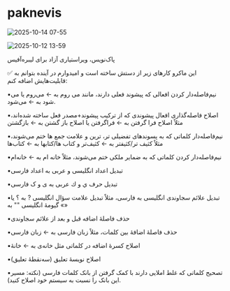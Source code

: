# paknevis
![2025-10-14 07-55](https://github.com/user-attachments/assets/9f89079c-d4ad-42cc-a147-0b119d60eccc)

![2025-10-12 13-59](https://github.com/user-attachments/assets/658f3423-f0c3-4c06-87ee-85e818c907df)



پاک‌نویس، ویراستیاری آزاد برای لیبره‌آفیس


✅ این ماکرو کارهای زیر از دستش ساخته است و امیدوارم در آینده بتوانم به قابلیت‌هایش اضافه کنم:

▪️نیم‌فاصله‌دار کردن افعالی که پیشوند فعلی دارند، مانند می روم به ← می‌روم یا می شود به ← می‌شود.

▪️اصلاح فاصله‌گذاری افعال پیشوندی که از ترکیب پیشوند+مصدر فعل ساخته شده‌اند، مثلاً اصلاح فرا گرفتن به ← فراگرفتن یا اصلاح باز گشتن به ← بازگشتن

▪️نیم‌فاصله‌دار کلماتی که به پسوندهای تفضیلی تر، ترین و علامت جمع ها ختم می‌شوند، مثلاً کثیف تر/کثیفتر به ← کثیف‌تر و کتاب ها/کتابها به ← کتاب‌ها 

▪️نیم‌فاصله‌دار کردن کلماتی که به ضمایر ملکی ختم می‌شوند، مثلاً خانه ام به ← خانه‌ام

▪️تبدیل اعداد انگلیسی و عربی به اعداد فارسی

▪️تبدیل حرف ي و ك عربی به ی و ک فارسی

▪️تبدیل علائم سجاوندی انگلیسی به فارسی، مثلاً تبدیل علامت سؤال انگلیسی ? به ؟ یا گیومهٔ انگلیسی "" به «»

▪️حذف فاصلهٔ اضافه قبل و بعد از علائم سجاوندی

▪️حذف فاصلهٔ اضافهٔ بین کلمات، مثلاً زبان  فارسی به ← زبان فارسی

▪️اصلاح کسرهٔ اضافه در کلماتی مثل خانه‌ی به ← خانهٔ 

▪️اصلاح نویسهٔ تعلیق (سه‌نقطهٔ تعلیق) 

▪️تصحیح کلماتی که غلط املایی دارند با کمک گرفتن از بانک کلمات فارسی (نکته: مسیر این بانک را نسبت به سیستم خود اصلاح کنید). 


